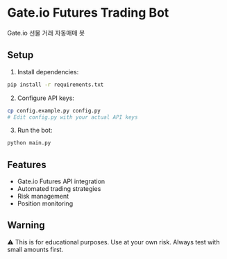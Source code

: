 # Gate.io Futures Trading Bot

Gate.io 선물 거래 자동매매 봇

## Setup

1. Install dependencies:
```bash
pip install -r requirements.txt
```

2. Configure API keys:
```bash
cp config.example.py config.py
# Edit config.py with your actual API keys
```

3. Run the bot:
```bash
python main.py
```

## Features

- Gate.io Futures API integration
- Automated trading strategies
- Risk management
- Position monitoring

## Warning

⚠️ This is for educational purposes. Use at your own risk.
Always test with small amounts first.
